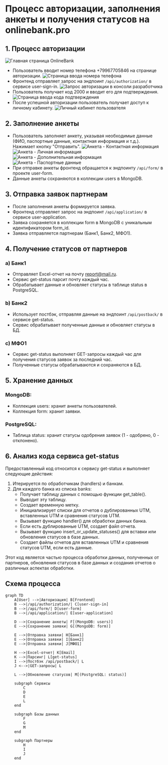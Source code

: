 # Процесс авторизации, заполнения анкеты и получения статусов на onlinebank.pro

## 1. Процесс авторизации
![Главная страница OnlineBank](images/onlinebank-homepage.png)
- Пользователь вводит номер телефона +79967705846 на странице авторизации.
![Страница ввода номера телефона](images/phone-number-input.png)
- Фронтенд отправляет запрос на эндпоинт `/api/authorization/` в сервисе user-sign-in.
![Запрос авторизации в консоли разработчика](images/authorization-request.png)
- Пользователь получает код 2000 и вводит его для подтверждения.
![Страница ввода кода подтверждения](images/confirmation-code-input.png)
- После успешной авторизации пользователь получает доступ к личному кабинету.
![Личный кабинет пользователя](images/user-dashboard.png)

## 2. Заполнение анкеты
- Пользователь заполняет анкету, указывая необходимые данные (ФИО, паспортные данные, контактная информация и т.д.). Нажимает кнопку "Отправить".
![Анкета - Контактная информация](images/form-contact-info.png)
![Анкета - Личная информация](images/form-personal-info.png)
![Анкета - Дополнительная информация](images/form-add-info.png)
![Анкета - Паспортные данные](images/form-passport-info.png)
- При отправке анкеты фронтенд обращается к эндпоинту `/api/form/` в проекте user-form.
- Данные анкеты сохраняются в коллекции users в MongoDB.

## 3. Отправка заявок партнерам

- После заполнения анкеты формируется заявка.
- Фронтенд отправляет запрос на эндпоинт `/api/application/` в сервисе user-application.
- Заявка сохраняется в коллекции form в MongoDB с уникальным идентификатором form_id.
- Заявка отправляется партнерам (Банк1, Банк2, МФО1).

## 4. Получение статусов от партнеров

### a) Банк1
- Отправляет Excel-отчет на почту report@mail.ru.
- Сервис get-status парсит почту каждый час.
- Обрабатывает данные и обновляет статусы в таблице status в PostgreSQL.

### b) Банк2
- Использует постбэк, отправляя данные на эндпоинт `/api/postback/` в сервисе get-status.
- Сервис обрабатывает полученные данные и обновляет статусы в БД.

### c) МФО1
- Сервис get-status выполняет GET-запросы каждый час для получения статусов заявок за последний час.
- Полученные статусы обрабатываются и сохраняются в БД.

## 5. Хранение данных

### MongoDB:
- Коллекция users: хранит анкеты пользователей.
- Коллекция form: хранит заявки.

### PostgreSQL:
- Таблица status: хранит статусы одобрения заявок (1 - одобрено, 0 - отклонено).

## 6. Анализ кода сервиса get-status

Предоставленный код относится к сервису get-status и выполняет следующие действия:

1. Итерируется по обработчикам (handlers) и банкам.
2. Для каждого банка из списка banks:
    - Получает таблицу данных с помощью функции get_table().
    - Выводит эту таблицу.
    - Создает временную метку.
    - Инициализирует списки для отчетов о дублированных UTM, вставленных UTM и сравнения статусов UTM.
    - Вызывает функцию handler() для обработки данных банка.
    - Если есть дублированные UTM, создает файл отчета.
    - Вызывает функцию insert_or_update_statuses() для вставки или обновления статусов в базе данных.
    - Создает файлы отчетов для вставленных UTM и сравнения статусов UTM, если есть данные.

Этот код является частью процесса обработки данных, полученных от партнеров, обновления статусов в базе данных и создания отчетов о различных аспектах обработки.

## Схема процесса

```mermaid
graph TD
    A[User] -->|Авторизация| B[Frontend]
    B -->|/api/authorization/| C[user-sign-in]
    B -->|/api/form/| D[user-form]
    B -->|/api/application/| E[user-application]
    
    D -->|Сохранение анкеты| F[(MongoDB: users)]
    E -->|Сохранение заявки| G[(MongoDB: form)]
    
    E -->|Отправка заявки| H[Банк1]
    E -->|Отправка заявки| I[Банк2]
    E -->|Отправка заявки| J[МФО1]
    
    H -->|Excel-отчет| K[Email]
    K -->|Парсинг| L[get-status]
    I -->|Постбэк /api/postback/| L
    J <-->|GET-запросы| L
    
    L -->|Обновление статусов| M[(PostgreSQL: status)]
    
    subgraph Сервисы
        C
        D
        E
        L
    end
    
    subgraph Базы данных
        F
        G
        M
    end
    
    subgraph Партнеры
        H
        I
        J
    end
```
